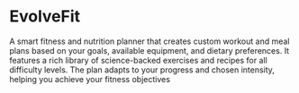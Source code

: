 # EvolveFit
A smart fitness and nutrition planner that creates custom workout and meal plans based on your goals, available equipment, and dietary preferences. It features a rich library of science-backed exercises and recipes for all difficulty levels. The plan adapts to your progress and chosen intensity, helping you achieve your fitness objectives
